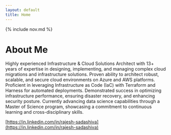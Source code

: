 ```yaml
---
layout: default
title: Home
---
```


{% include nov.md %}

# About Me

Highly experienced Infrastructure & Cloud Solutions Architect with 13+ years of expertise in
designing, implementing, and managing complex cloud migrations and infrastructure solutions.
Proven ability to architect robust, scalable, and secure cloud environments on Azure and AWS
platforms. Proficient in leveraging Infrastructure as Code (IaC) with Terraform and Harness for
automated deployments. Demonstrated success in optimizing infrastructure performance,
ensuring disaster recovery, and enhancing security posture. Currently advancing data science
capabilities through a Master of Science program, showcasing a commitment to continuous
learning and cross-disciplinary skills.

[https://in.linkedin.com/in/rajesh-sadashiva](https://in.linkedin.com/in/rajesh-sadashiva)
